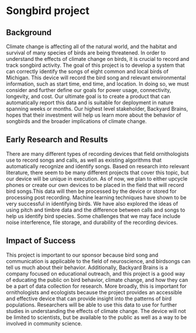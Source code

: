 # Songbird project

## Background 

Climate change is affecting all of the natural world, and the habitat and survival of many species of birds are being threatened. In order to understand the effects of climate change on birds, it is crucial to record and track songbird activity. The goal of this project is to develop a system that can correctly identify the songs of eight common and local birds of Michigan. This device will record the bird song and relevant environmental information, such as start time, end time, and location. In doing so, we must consider and further define our goals for power usage, connectivity, longevity, and cost. Our ultimate goal is to create a product that can automatically report this data and is suitable for deployment in nature spanning weeks or months. Our highest level stakeholder, Backyard Brains, hopes that their investment will help us learn more about the behavior of songbirds and the broader implications of climate change.

## Early Research and Results

There are many different types of recording devices that field ornithologists use to record songs and calls, as well as existing algorithms that automatically recognize and identify songs. Based on research into relevant literature, there seem to be many different projects that cover this topic, but our device will be unique in execution. As of now, we plan to either upcycle phones or create our own devices to be placed in the field that will record bird songs.This data will then be processed by the device or stored for processing post recording. Machine learning techniques have shown to be very successful in identifying birds. We have also explored the ideas of using pitch and timbre data and the difference between calls and songs to help us identify bird species. Some challenges that we may face include noise interference, file storage, and durability of the recording devices.

## Impact of Success 

This project is important to our sponsor because bird song and communication is applicable to the field of neuroscience, and birdsongs can tell us much about their behavior. Additionally, Backyard Brains is a company focused on educational outreach, and this project is a good way of educating the public on bird behavior, climate change, and how they can be a part of data collection for research. More broadly, this is important for ornithologists and ecologists because the project provides an accessible and effective device that can provide insight into the patterns of bird populations. Researchers will be able to use this data to use for further studies in understanding the effects of climate change. The device will not be limited to scientists, but be available to the public as well as a way to be involved in community science. 
